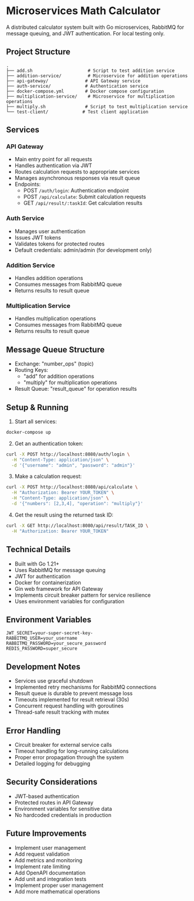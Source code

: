 # Microservices Math Calculator

A distributed calculator system built with Go microservices, RabbitMQ for message queuing, and JWT authentication. For local testing only.

## Project Structure

```
.
├── add.sh                     # Script to test addition service
├── addition-service/          # Microservice for addition operations
├── api-gateway/              # API Gateway service
├── auth-service/             # Authentication service
├── docker-compose.yml        # Docker compose configuration
├── multiplication-service/    # Microservice for multiplication operations
├── multiply.sh               # Script to test multiplication service
└── test-client/             # Test client application
```

## Services

### API Gateway
- Main entry point for all requests
- Handles authentication via JWT
- Routes calculation requests to appropriate services
- Manages asynchronous responses via result queue
- Endpoints:
  - POST `/auth/login`: Authentication endpoint
  - POST `/api/calculate`: Submit calculation requests
  - GET `/api/result/:taskId`: Get calculation results

### Auth Service
- Manages user authentication
- Issues JWT tokens
- Validates tokens for protected routes
- Default credentials: admin/admin (for development only)

### Addition Service
- Handles addition operations
- Consumes messages from RabbitMQ queue
- Returns results to result queue

### Multiplication Service
- Handles multiplication operations
- Consumes messages from RabbitMQ queue
- Returns results to result queue

## Message Queue Structure

- Exchange: "number_ops" (topic)
- Routing Keys:
  - "add" for addition operations
  - "multiply" for multiplication operations
- Result Queue: "result_queue" for operation results

## Setup & Running

1. Start all services:
```bash
docker-compose up
```

2. Get an authentication token:
```bash
curl -X POST http://localhost:8080/auth/login \
  -H "Content-Type: application/json" \
  -d '{"username": "admin", "password": "admin"}'
```

3. Make a calculation request:
```bash
curl -X POST http://localhost:8080/api/calculate \
  -H "Authorization: Bearer YOUR_TOKEN" \
  -H "Content-Type: application/json" \
  -d '{"numbers": [2,3,4], "operation": "multiply"}'
```

4. Get the result using the returned task ID:
```bash
curl -X GET http://localhost:8080/api/result/TASK_ID \
  -H "Authorization: Bearer YOUR_TOKEN"
```

## Technical Details

- Built with Go 1.21+
- Uses RabbitMQ for message queuing
- JWT for authentication
- Docker for containerization
- Gin web framework for API Gateway
- Implements circuit breaker pattern for service resilience
- Uses environment variables for configuration

## Environment Variables

```
JWT_SECRET=your-super-secret-key-
RABBITMQ_USER=your_username
RABBITMQ_PASSWORD=your_secure_password
REDIS_PASSWORD=super_secure
```

## Development Notes

- Services use graceful shutdown
- Implemented retry mechanisms for RabbitMQ connections
- Result queue is durable to prevent message loss
- Timeouts implemented for result retrieval (30s)
- Concurrent request handling with goroutines
- Thread-safe result tracking with mutex

## Error Handling

- Circuit breaker for external service calls
- Timeout handling for long-running calculations
- Proper error propagation through the system
- Detailed logging for debugging

## Security Considerations

- JWT-based authentication
- Protected routes in API Gateway
- Environment variables for sensitive data
- No hardcoded credentials in production

## Future Improvements

- Implement user management
- Add request validation
- Add metrics and monitoring
- Implement rate limiting
- Add OpenAPI documentation
- Add unit and integration tests
- Implement proper user management
- Add more mathematical operations
